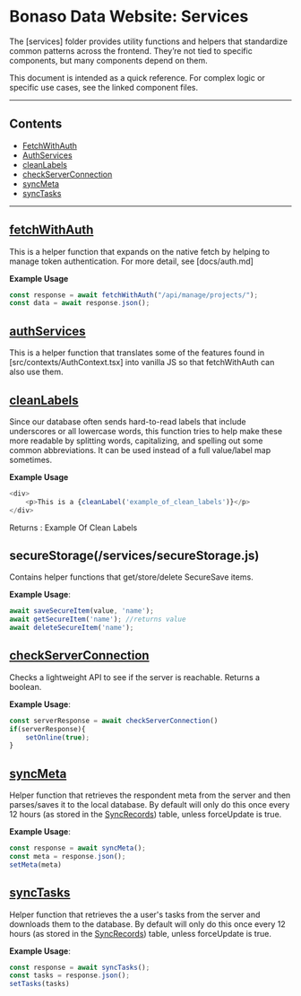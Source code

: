 # Bonaso Data Website: Services

The [services] folder provides utility functions and helpers that standardize common patterns across the frontend. They’re not tied to specific components, but many components depend on them.

This document is intended as a quick reference. For complex logic or specific use cases, see the linked component files.

---

## Contents

- [FetchWithAuth](#fetchwithauth)
- [AuthServices](#authservices)
- [cleanLabels](#cleanlabels)
- [checkServerConnection](#checkserverconnection)
- [syncMeta](#syncmeta)
- [syncTasks](#synctasks)

---

## [fetchWithAuth](/services/fetchWithAuth.js)
This is a helper function that expands on the native fetch by helping to manage token authentication. For more detail, see [docs/auth.md]

**Example Usage**
```javascript
const response = await fetchWithAuth("/api/manage/projects/");
const data = await response.json();
```

## [authServices](/services/authServices.js)
This is a helper function that translates some of the features found in [src/contexts/AuthContext.tsx] into vanilla JS so that fetchWithAuth can also use them. 

## [cleanLabels](/services/cleanLabels.js)
Since our database often sends hard-to-read labels that include underscores or all lowercase words, this function tries to help make these more readable by splitting words, capitalizing, and spelling out some common abbreviations. It can be used instead of a full value/label map sometimes. 

**Example Usage**
```javascript
<div>
    <p>This is a {cleanLabel('example_of_clean_labels')}</p>
</div>
```
Returns : Example Of Clean Labels

## secureStorage(/services/secureStorage.js)
Contains helper functions that get/store/delete SecureSave items. 

**Example Usage**: 
```javascript
await saveSecureItem(value, 'name');
await getSecureItem('name'); //returns value
await deleteSecureItem('name');
```

## [checkServerConnection](/services/checkServerConnection.js)
Checks a lightweight API to see if the server is reachable. Returns a boolean. 

**Example Usage**:
```javascript
const serverResponse = await checkServerConnection()
if(serverResponse){
    setOnline(true);
}
```

## [syncMeta](/services/syncMeta.js)
Helper function that retrieves the respondent meta from the server and then parses/saves it to the local database. By default will only do this once every 12 hours (as stored in the [SyncRecords](/database/ORM/tables/meta.js)) table, unless forceUpdate is true. 

**Example Usage**:
```javascript
const response = await syncMeta();
const meta = response.json();
setMeta(meta)
```

## [syncTasks](/services/syncTasks.js)
Helper function that retrieves the a user's tasks from the server and downloads them to the database. By default will only do this once every 12 hours (as stored in the [SyncRecords](/database/ORM/tables/meta.js)) table, unless forceUpdate is true. 

**Example Usage**:
```javascript
const response = await syncTasks();
const tasks = response.json();
setTasks(tasks)
```
